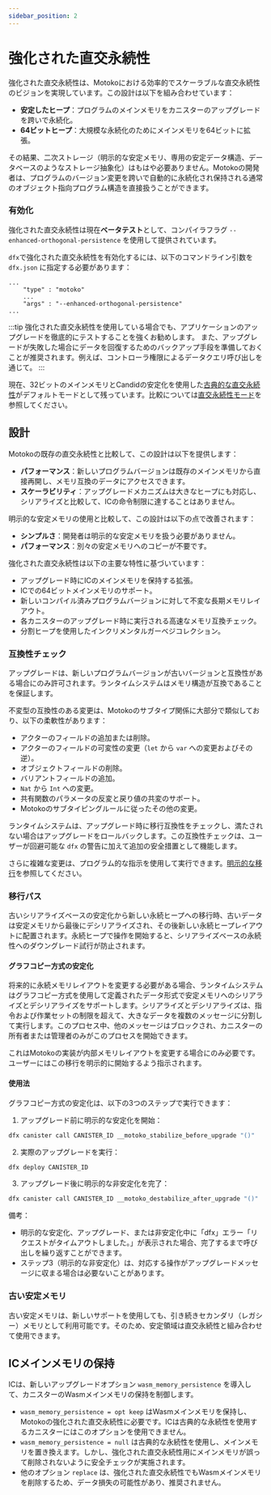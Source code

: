 ```yaml
---
sidebar_position: 2
---
```


# 強化された直交永続性

強化された直交永続性は、Motokoにおける効率的でスケーラブルな直交永続性のビジョンを実現しています。この設計は以下を組み合わせています：
* **安定したヒープ**：プログラムのメインメモリをカニスターのアップグレードを跨いで永続化。
* **64ビットヒープ**：大規模な永続化のためにメインメモリを64ビットに拡張。

その結果、二次ストレージ（明示的な安定メモリ、専用の安定データ構造、データベースのようなストレージ抽象化）はもはや必要ありません。Motokoの開発者は、プログラムのバージョン変更を跨いで自動的に永続化され保持される通常のオブジェクト指向プログラム構造を直接扱うことができます。

### 有効化
強化された直交永続性は現在**ベータテスト**として、コンパイラフラグ `--enhanced-orthogonal-persistence` を使用して提供されています。

`dfx`で強化された直交永続性を有効化するには、以下のコマンドライン引数を `dfx.json` に指定する必要があります：

```
...
    "type" : "motoko"
    ...
    "args" : "--enhanced-orthogonal-persistence"
...
```

:::tip
強化された直交永続性を使用している場合でも、アプリケーションのアップグレードを徹底的にテストすることを強くお勧めします。
また、アップグレードが失敗した場合にデータを回復するためのバックアップ手段を準備しておくことが推奨されます。例えば、コントローラ権限によるデータクエリ呼び出しを通じて。
:::

現在、32ビットのメインメモリとCandidの安定化を使用した[古典的な直交永続性](classical.md)がデフォルトモードとして残っています。比較については[直交永続性モード](modes.md)を参照してください。

## 設計
Motokoの既存の直交永続性と比較して、この設計は以下を提供します：
* **パフォーマンス**：新しいプログラムバージョンは既存のメインメモリから直接再開し、メモリ互換のデータにアクセスできます。
* **スケーラビリティ**：アップグレードメカニズムは大きなヒープにも対応し、シリアライズと比較して、ICの命令制限に達することはありません。

明示的な安定メモリの使用と比較して、この設計は以下の点で改善されます：
* **シンプルさ**：開発者は明示的な安定メモリを扱う必要がありません。
* **パフォーマンス**：別々の安定メモリへのコピーが不要です。

強化された直交永続性は以下の主要な特性に基づいています：
* アップグレード時にICのメインメモリを保持する拡張。
* ICでの64ビットメインメモリのサポート。
* 新しいコンパイル済みプログラムバージョンに対して不変な長期メモリレイアウト。
* 各カニスターのアップグレード時に実行される高速なメモリ互換チェック。
* 分割ヒープを使用したインクリメンタルガーベジコレクション。

### 互換性チェック
アップグレードは、新しいプログラムバージョンが古いバージョンと互換性がある場合にのみ許可されます。ランタイムシステムはメモリ構造が互換であることを保証します。

不変型の互換性のある変更は、Motokoのサブタイプ関係に大部分で類似しており、以下の柔軟性があります：
* アクターのフィールドの追加または削除。
* アクターのフィールドの可変性の変更（`let` から `var` への変更およびその逆）。
* オブジェクトフィールドの削除。
* バリアントフィールドの追加。
* `Nat` から `Int` への変更。
* 共有関数のパラメータの反変と戻り値の共変のサポート。
* Motokoのサブタイピングルールに従ったその他の変更。

ランタイムシステムは、アップグレード時に移行互換性をチェックし、満たされない場合はアップグレードをロールバックします。この互換性チェックは、ユーザーが回避可能な `dfx` の警告に加えて追加の安全措置として機能します。

さらに複雑な変更は、プログラム的な指示を使用して実行できます。[明示的な移行](../upgrades.md#explicit-migration)を参照してください。

### 移行パス
古いシリアライズベースの安定化から新しい永続ヒープへの移行時、古いデータは安定メモリから最後にデシリアライズされ、その後新しい永続ヒープレイアウトに配置されます。永続ヒープで操作を開始すると、シリアライズベースの永続性へのダウングレード試行が防止されます。

#### グラフコピー方式の安定化
将来的に永続メモリレイアウトを変更する必要がある場合、ランタイムシステムはグラフコピー方式を使用して定義されたデータ形式で安定メモリへのシリアライズとデシリアライズをサポートします。シリアライズとデシリアライズは、指令および作業セットの制限を超えて、大きなデータを複数のメッセージに分割して実行します。このプロセス中、他のメッセージはブロックされ、カニスターの所有者または管理者のみがこのプロセスを開始できます。

これはMotokoの実装が内部メモリレイアウトを変更する場合にのみ必要です。ユーザーにはこの移行を明示的に開始するよう指示されます。

#### 使用法
グラフコピー方式の安定化は、以下の3つのステップで実行できます：

1. アップグレード前に明示的な安定化を開始：

```sh
dfx canister call CANISTER_ID __motoko_stabilize_before_upgrade "()"
```

2. 実際のアップグレードを実行：

```sh
dfx deploy CANISTER_ID
```

3. アップグレード後に明示的な非安定化を完了：

```sh
dfx canister call CANISTER_ID __motoko_destabilize_after_upgrade "()"
```

備考：
* 明示的な安定化、アップグレード、または非安定化中に「dfx」エラー「リクエストがタイムアウトしました。」が表示された場合、完了するまで呼び出しを繰り返すことができます。
* ステップ3（明示的な非安定化）は、対応する操作がアップグレードメッセージに収まる場合は必要ないことがあります。

### 古い安定メモリ
古い安定メモリは、新しいサポートを使用しても、引き続きセカンダリ（レガシー）メモリとして利用可能です。そのため、安定領域は直交永続性と組み合わせて使用できます。

## ICメインメモリの保持

ICは、新しいアップグレードオプション `wasm_memory_persistence` を導入して、カニスターのWasmメインメモリの保持を制御します。
* `wasm_memory_persistence = opt keep` はWasmメインメモリを保持し、Motokoの強化された直交永続性に必要です。ICは古典的な永続性を使用するカニスターにはこのオプションを使用できません。
* `wasm_memory_persistence = null` は古典的な永続性を使用し、メインメモリを置き換えます。しかし、強化された直交永続性用にメインメモリが誤って削除されないように安全チェックが実施されます。
* 他のオプション `replace` は、強化された直交永続性でもWasmメインメモリを削除するため、データ損失の可能性があり、推奨されません。
